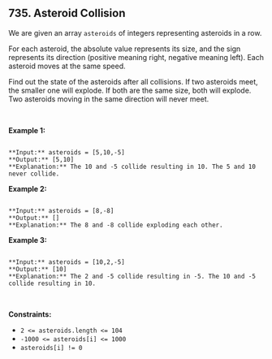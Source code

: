 ## 735. Asteroid Collision


We are given an array `asteroids` of integers representing asteroids in a row.


For each asteroid, the absolute value represents its size, and the sign represents its direction (positive meaning right, negative meaning left). Each asteroid moves at the same speed.


Find out the state of the asteroids after all collisions. If two asteroids meet, the smaller one will explode. If both are the same size, both will explode. Two asteroids moving in the same direction will never meet.


 


**Example 1:**



```

**Input:** asteroids = [5,10,-5]
**Output:** [5,10]
**Explanation:** The 10 and -5 collide resulting in 10. The 5 and 10 never collide.

```

**Example 2:**



```

**Input:** asteroids = [8,-8]
**Output:** []
**Explanation:** The 8 and -8 collide exploding each other.

```

**Example 3:**



```

**Input:** asteroids = [10,2,-5]
**Output:** [10]
**Explanation:** The 2 and -5 collide resulting in -5. The 10 and -5 collide resulting in 10.

```

 


**Constraints:**


* `2 <= asteroids.length <= 104`
* `-1000 <= asteroids[i] <= 1000`
* `asteroids[i] != 0`


